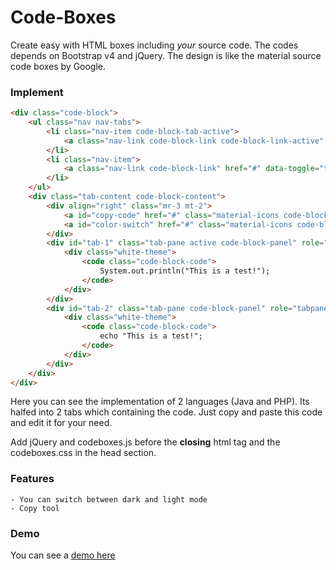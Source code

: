 # Code-Boxes

Create easy with HTML boxes including _your_ source code. The codes depends on Bootstrap v4 and jQuery. The design is
like the material source code boxes by Google.

### Implement

````html
<div class="code-block">
    <ul class="nav nav-tabs">
        <li class="nav-item code-block-tab-active">
            <a class="nav-link code-block-link code-block-link-active" href="#" data-toggle="tab" data-tab="tab-1" role="tab">Java</a>
        </li>
        <li class="nav-item">
            <a class="nav-link code-block-link" href="#" data-toggle="tab" data-tab="tab-2" role="tab">PHP</a>
        </li>
    </ul>
    <div class="tab-content code-block-content">
        <div align="right" class="mr-3 mt-2">
            <a id="copy-code" href="#" class="material-icons code-block-option">file_copy</a>
            <a id="color-switch" href="#" class="material-icons code-block-option">highlight</a>
        </div>
        <div id="tab-1" class="tab-pane active code-block-panel" role="tabpanel">
            <div class="white-theme">
                <code class="code-block-code">
                    System.out.println("This is a test!");
                </code>
            </div>
        </div>
        <div id="tab-2" class="tab-pane code-block-panel" role="tabpanel">
            <div class="white-theme">
                <code class="code-block-code">
                    echo "This is a test!";
                </code>
            </div>
        </div>
    </div>
</div>
````
Here you can see the implementation of 2 languages (Java and PHP). Its halfed into 2 tabs which containing the code.
Just copy and paste this code and edit it for your need.<br>

Add jQuery and codeboxes.js before the **closing** html tag and the codeboxes.css in the head section.

### Features

    - You can switch between dark and light mode
    - Copy tool
    
### Demo    
You can see a [demo here](https://jsfiddle.net/smd6a4re/1/)